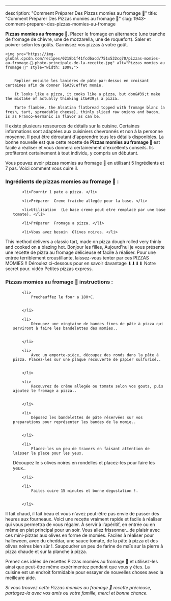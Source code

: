 ---
description: "Comment Préparer Des Pizzas momies au fromage 🎃"
title: "Comment Préparer Des Pizzas momies au fromage 🎃"
slug: 1943-comment-preparer-des-pizzas-momies-au-fromage

<p>
	<strong>Pizzas momies au fromage 🎃</strong>. 
	Placer le fromage en alternance (une tranche de fromage de chèvre, une de mozzarella, une de roquefort). Saler et poivrer selon les goûts. Garnissez vos pizzas à votre goût.
</p>
<p>
	
	<img src="https://img-global.cpcdn.com/recipes/0218b1f41fcd6acd/751x532cq70/pizzas-momies-au-fromage-🎃-photo-principale-de-la-recette.jpg" alt="Pizzas momies au fromage 🎃" style="width: 100%;">
	
	
		Replier ensuite les lanières de pâte par-dessus en croisant certaines afin de donner l&#39;effet momie.
	
		It looks like a pizza, it cooks like a pizza, but don&#39;t make the mistake of actually thinking it&#39;s a pizza.
	
		Tarte flambée, the Alsatian flatbread topped with fromage blanc (a fresh, tart, spreadable cheese), thinly sliced raw onions and bacon, is as Franco-Germanic in flavor as can be.
	
</p>

Il existe plusieurs ressources de détails sur la cuisine. Certaines informations sont adaptées aux cuisiniers chevronnés et non à la personne moyenne. Il peut être déroutant d'apprendre tous les détails disponibles. La bonne nouvelle est que cette recette de <strong> Pizzas momies au fromage 🎃 </strong> est facile à réaliser et vous donnera certainement d'excellents conseils. Ils profiteront certainement à tout individu, y compris un débutant.

<!--inarticleads1-->

Vous pouvez avoir pizzas momies au fromage 🎃 en utilisant 5 Ingrédients et 7 pas. Voici comment vous cuire il.

<h3>Ingrédients de pizzas momies au fromage 🎃 :</h3>

<ol>
	
		<li>Fournir 1 pate a pizza. </li>
	
		<li>Préparer  Creme fraiche allegée pour la base. </li>
	
		<li>Utilisation  (Le base creme peut etre remplacé par une base tomate). </li>
	
		<li>Préparer  Fromage a pizza. </li>
	
		<li>Vous avez besoin  Olives noires. </li>
	
</ol>

This method delivers a classic tart, made on pizza dough rolled very thinly and cooked on a blazing hot. Bonjour les filles, Aujourd&#39;hui je vous présente une recette de pizza au fromage délicieuse et facile à réaliser. Pour une entrée terriblement croustillante, laissez-vous tenter par ces PIZZAS MOMIES !! Déroulez ci-dessous pour en savoir davantage ⬇⬇⬇⬇ Notre secret pour. vidéo Petites pizzas express. 

<!--inarticleads2-->

<h3>Pizzas momies au fromage 🎃 instructions :</h3>

<ol>
	
		<li>
			Prechauffez le four a 180•C.
			
			
		</li>
	
		<li>
			Découpez une vingtaine de bandes fines de pâte à pizza qui serviront à faire les bandelettes des momies..
			
			
		</li>
	
		<li>
			Avec un emporte-pièce, découpez des ronds dans la pâte à pizza. Placez-les sur une plaque recouverte de papier sulfurisé..
			
			
		</li>
	
		<li>
			Recouvrez de crème allegée ou tomate selon vos gouts, puis ajoutez le fromage a pizza..
			
			
		</li>
	
		<li>
			Déposez les bandelettes de pâte réservées sur vos preparations pour représenter les bandes de la momie..
			
			
		</li>
	
		<li>
			Placez-les un peu de travers en faisant attention de laisser la place pour les yeux.
Découpez le s olives noires en rondelles et placez-les pour faire les yeux..
			
			
		</li>
	
		<li>
			Faites cuire 15 minutes et bonne degustation !.
			
			
		</li>
	
</ol>

Il fait chaud, il fait beau et vous n&#39;avez peut-être pas envie de passer des heures aux fourneaux. Voici une recette vraiment rapide et facile à réaliser qui vous permettra de vous régaler. À servir à l&#39;apéritif, en entrée ou en même en plat principal pour un soir. Vous allez frissonner…de plaisir avec ces mini-pizzas aux olives en forme de momies. Faciles à réaliser pour halloween, avec du cheddar, une sauce tomate, de la pâte à pizza et des olives noires bien sûr !. Saupoudrer un peu de farine de maïs sur la pierre à pizza chaude et sur la planche à pizza. 

<!--inarticleads1-->

<p>
Prenez ces idées de recettes Pizzas momies au fromage 🎃 et utilisez-les ainsi que peut-être même expérimentez pendant que vous y êtes. La cuisine est un endroit formidable pour essayer de nouvelles choses avec la meilleure aide.
</p>

<p>
<i>Si vous trouvez cette Pizzas momies au fromage 🎃 recette précieuse, partagez-la avec vos amis ou votre famille, merci et bonne chance.</i>
</p>
